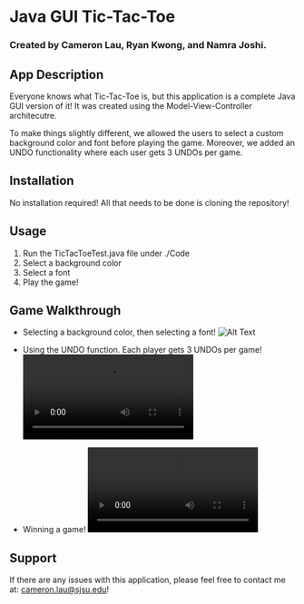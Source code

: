 # Java GUI Tic-Tac-Toe

### Created by Cameron Lau, Ryan Kwong, and Namra Joshi.

## App Description

Everyone knows what Tic-Tac-Toe is, but this application is a complete Java GUI version of it! It was created using the Model-View-Controller architecutre. 

To make things slightly different, we allowed the users to select a custom background color and font before playing the game. Moreover, we added an UNDO functionality where each user gets 3 UNDOs per game. 

## Installation

No installation required! All that needs to be done is cloning the repository!

## Usage

1. Run the TicTacToeTest.java file under ./Code
2. Select a background color
3. Select a font
4. Play the game!

## Game Walkthrough
- Selecting a background color, then selecting a font!
![Alt Text](https://media.giphy.com/media/uDebdiS6xdwCg50oHz/giphy.gif)

- Using the UNDO function. Each player gets 3 UNDOs per game!
![UNDO Function](https://media.giphy.com/media/vkP70w5kW0S0zzp4KR/giphy.mp4)

- Winning a game!
![Winning](https://media.giphy.com/media/HrISRDoYqGUtp275vJ/giphy.mp4)

## Support

If there are any issues with this application, please feel free to contact me at: cameron.lau@sjsu.edu!